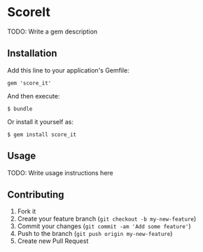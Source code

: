 # ScoreIt

TODO: Write a gem description

## Installation

Add this line to your application's Gemfile:

    gem 'score_it'

And then execute:

    $ bundle

Or install it yourself as:

    $ gem install score_it

## Usage

TODO: Write usage instructions here

## Contributing

1. Fork it
2. Create your feature branch (`git checkout -b my-new-feature`)
3. Commit your changes (`git commit -am 'Add some feature'`)
4. Push to the branch (`git push origin my-new-feature`)
5. Create new Pull Request
